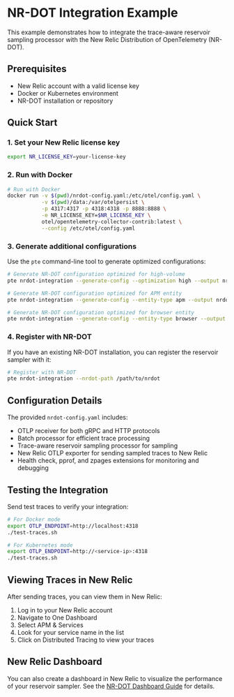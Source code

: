 # NR-DOT Integration Example

This example demonstrates how to integrate the trace-aware reservoir sampling processor with the New Relic Distribution of OpenTelemetry (NR-DOT).

## Prerequisites

- New Relic account with a valid license key
- Docker or Kubernetes environment
- NR-DOT installation or repository

## Quick Start

### 1. Set your New Relic license key

```bash
export NR_LICENSE_KEY=your-license-key
```

### 2. Run with Docker

```bash
# Run with Docker
docker run -v $(pwd)/nrdot-config.yaml:/etc/otel/config.yaml \
           -v $(pwd)/data:/var/otelpersist \
           -p 4317:4317 -p 4318:4318 -p 8888:8888 \
           -e NR_LICENSE_KEY=$NR_LICENSE_KEY \
           otel/opentelemetry-collector-contrib:latest \
           --config /etc/otel/config.yaml
```

### 3. Generate additional configurations

Use the `pte` command-line tool to generate optimized configurations:

```bash
# Generate NR-DOT configuration optimized for high-volume
pte nrdot-integration --generate-config --optimization high --output nrdot-high-volume.yaml

# Generate NR-DOT configuration optimized for APM entity
pte nrdot-integration --generate-config --entity-type apm --output nrdot-apm.yaml

# Generate NR-DOT configuration optimized for browser entity
pte nrdot-integration --generate-config --entity-type browser --output nrdot-browser.yaml
```

### 4. Register with NR-DOT

If you have an existing NR-DOT installation, you can register the reservoir sampler with it:

```bash
# Register with NR-DOT
pte nrdot-integration --nrdot-path /path/to/nrdot
```

## Configuration Details

The provided `nrdot-config.yaml` includes:

- OTLP receiver for both gRPC and HTTP protocols
- Batch processor for efficient trace processing
- Trace-aware reservoir sampling processor for sampling
- New Relic OTLP exporter for sending sampled traces to New Relic
- Health check, pprof, and zpages extensions for monitoring and debugging

## Testing the Integration

Send test traces to verify your integration:

```bash
# For Docker mode
export OTLP_ENDPOINT=http://localhost:4318
./test-traces.sh

# For Kubernetes mode
export OTLP_ENDPOINT=http://<service-ip>:4318
./test-traces.sh
```

## Viewing Traces in New Relic

After sending traces, you can view them in New Relic:

1. Log in to your New Relic account
2. Navigate to One Dashboard
3. Select APM & Services
4. Look for your service name in the list
5. Click on Distributed Tracing to view your traces

## New Relic Dashboard

You can also create a dashboard in New Relic to visualize the performance of your reservoir sampler. See the [NR-DOT Dashboard Guide](../../docs/nrdot/dashboards.md) for details.